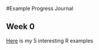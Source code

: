 #Example Progress Journal

## Week 0

[Here](files/interestingexample.html) is my 5 interesting R examples
